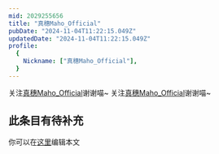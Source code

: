 ```yaml
---
mid: 2029255656
title: "真穗Maho_Official"
pubDate: "2024-11-04T11:22:15.049Z"
updatedDate: "2024-11-04T11:22:15.049Z"
profile:
  {
    Nickname: ["真穗Maho_Official"],
  }
---
```


关注[真穗Maho_Official](https://space.bilibili.com/2029255656)谢谢喵~ 关注[真穗Maho_Official](https://space.bilibili.com/2029255656)谢谢喵~

## 此条目有待补充
你可以在[这里](https://github.com/Yuhanawa/VTuber.ICU/edit/master/src/content/v/真穗Maho_Official/index.md)编辑本文
